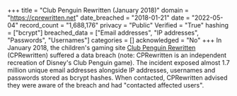 +++
title = "Club Penguin Rewritten (January 2018)"
domain = "https://cprewritten.net"
date_breached = "2018-01-21"
date = "2022-05-04"
record_count = "1,688,176"
privacy = "Public"
Verified = "True"
hashing = ["bcrypt"]
breached_data = ["Email addresses", "IP addresses", "Passwords", "Usernames"]
categories = []
acknowledged = "No"
+++
In January 2018, the children's gaming site <a href="https://community.cprewritten.net/" target="_blank" rel="noopener">Club Penguin Rewritten</a> (CPRewritten) suffered a data breach (note: CPRewritten is an independent recreation of Disney's Club Penguin game). The incident exposed almost 1.7 million unique email addresses alongside IP addresses, usernames and passwords stored as bcrypt hashes. When contacted, CPRewritten advised they were aware of the breach and had &quot;contacted affected users&quot;.
